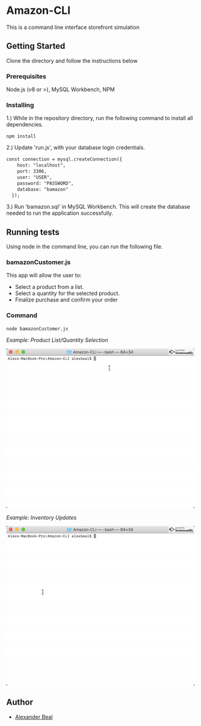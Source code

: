 # Amazon-CLI

This is a command line interface storefront simulation

## Getting Started

Clone the directory and follow the instructions below

### Prerequisites

Node.js (v8 or >), MySQL Workbench, NPM

### Installing

1.) While in the repository directory, run the following command to install all dependencies.

```
npm install
```

2.) Update 'run.js', with your database login credentials.

```
const connection = mysql.createConnection({
    host: "localhost",
    port: 3306,
    user: "USER",
    password: "PASSWORD",
    database: "bamazon"
  });
  ```

  3.) Run 'bamazon.sql' in MySQL Workbench. This will create the database needed to run the application successfully.

## Running tests

Using node in the command line, you can run the following file.

### bamazonCustomer.js

This app will allow the user to:
* Select a product from a list.
* Select a quantity for the selected product.
* Finalize purchase and confirm your order

### Command

```
node bamazonCustomer.js
```

*Example: Product List/Quantity Selection*

<img src="images/bamazon-cli-customer.gif">

*Example: Inventory Updates*

<img src="images/bamazon-cli-customer-02.gif">

## Author

* [Alexander Beal](https://github.com/alexanderjbeal)
